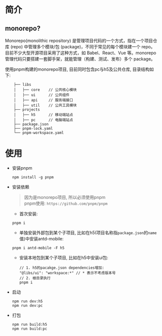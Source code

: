 #  简介
## monorepo?
Monorepo(monolithic repository) 是管理项目代码的一个方式，指在一个项目仓库 (repo) 中管理多个模块/包 (package)，不同于常见的每个模块建一个 repo。
目前不少大型开源项目采用了这种方式，如 Babel、React、Vue 等。monorepo 管理代码只要搭建一套脚手架，就能管理（构建、测试、发布）多个 package。

使用pnpm构建的monorepo项目, 目前同时包含pc与h5及公共仓库, 目录结构如下:
```
    ├── libs
    │   ├── core    // 公共核心模块
    │   ├── ui      // 公共组件
    │   ├── api     // 服务端接口
    │   ├── util    // 公共工具模块
    ├── projects
    │   ├── h5      // 移动端站点
    │   ├── pc      // 电脑端站点
    ├── package.json
    ├── pnpm-lock.yaml
    └── pnpm-workspace.yaml
```

# 使用
* 安装pnpm
    ```
    npm install -g pnpm
    ```
* 安装依赖
  > 因为是monorepo项目, 所以必须使用pnpm    
  > pnpm使用: `https://github.com/pnpm/pnpm`
  * 首次安装:
  ```
  pnpm i 
  ```
  * 单独安装外部包到某个子项目, 比如在h5(项目名称指`package.json`的`name`值)中安装antd-mobile:
  ```
  pnpm i antd-mobile -F h5
  ```
  * 安装本地包到某个子项目, 比如在h5中安装ui包:
    ```
    // 1. h5的pacakge.json dependencies增加:
    "@libs/ui": "workspace:*" // * 表示不考虑版本号
    // 2. 根目录执行
    pnpm i
    ```
* 启动
  ```
  npm run dev:h5
  npm run dev:pc
  ```
* 打包
  ```
  npm run build:h5
  npm run build:pc
  ```
